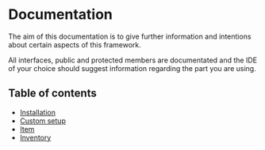 # Documentation

The aim of this documentation is to give further information and intentions about certain aspects of this framework.

All interfaces, public and protected members are documentated and the IDE of your choice should suggest information regarding the
part you are using.

## Table of contents

- [Installation](Installation.md)
- [Custom setup](Custom-Setup.md)
- [Item](Item.md)
- [Inventory](Inventory.md)
